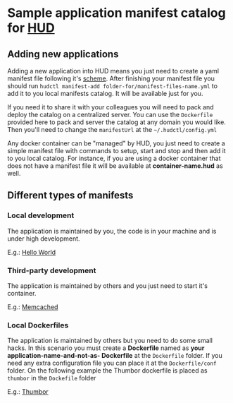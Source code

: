 # Sample application manifest catalog for [HUD](https://github.com/HurbCom/hud)

## Adding new applications

Adding a new application into HUD means you just need to create a yaml manifest file following it's [scheme](https://github.com/HurbCom/hud-manifests-sample/wiki/Manifest-file). After finishing your manifest file you should run `hudctl manifest-add folder-for/manifest-files-name.yml` to add it to you local manifests catalog. It will be available just for you.

If you need it to share it with your colleagues you will need to  pack and deploy the catalog on a centralized server. You can use the `Dockerfile` provided here to pack and server the catalog at any domain you would like. Then you'll need to change the `manifestUrl` at the `~/.hudctl/config.yml`

Any docker container can be "managed" by HUD, you just need to create a simple manifest file with commands to setup, start and stop and then add it to you local catalog. For instance, if you are using a docker container that does not have a manifest file it will be available at **container-name.hud** as well.


## Different types of manifests

### Local development

The application is maintained by you, the code is in your machine and is under high development.

E.g.: [Hello World](https://github.com/HurbCom/hud-manifests-sample/blob/master/manifests/manifests/hello-world.yml)

### Third-party development

The application is maintained by others and you just need to start it's container.

E.g.: [Memcached](https://github.com/HurbCom/hud-manifests-sample/blob/master/manifests/manifests/memcached.yml)

### Local Dockerfiles

The application is maintained by others but you need to do some small hacks.
In this scenario you must create a **Dockerfile** named as **your application-name-and-not-as- Dockerfile** at the `Dockerfile` folder. If you need any extra configuration file you can place it at the `Dockerfile/conf` folder.
On the following example the Thumbor dockerfile is placed as `thumbor` in the `Dockefile` folder

E.g.: [Thumbor](https://github.com/HurbCom/hud-manifests-sample/blob/master/manifests/manifests/thumbor.yml)
